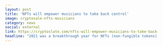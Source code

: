 ```yaml
---
layout: post
title: 'NFTs will empower musicians to take back control'
image: cryptosale-nfts-musicians
category: news
social: external
link: https://cryptoslate.com/nfts-will-empower-musicians-to-take-back-control/
headline: "2021 was a breakthrough year for NFTs (non-fungible tokens), with the sale of crypto assets totalling US$24.9 billion, up from US$94.9 million in 2020."
---
```

